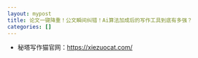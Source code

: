 ```yaml
---
layout: mypost
title: 论文一键降重！公文瞬间纠错！Ai算法加成后的写作工具到底有多强？
categories: []
---
```


- 秘塔写作猫官网：<https://xiezuocat.com/>